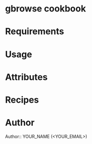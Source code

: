# gbrowse cookbook

# Requirements

# Usage

# Attributes

# Recipes

# Author

Author:: YOUR_NAME (<YOUR_EMAIL>)
